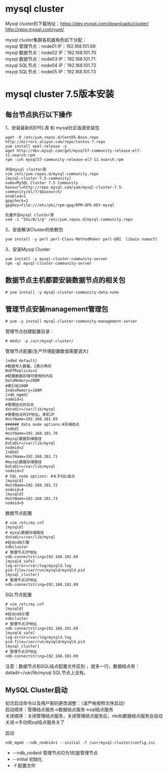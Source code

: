 mysql cluster
===

Mysql cluster的下载地址：https://dev.mysql.com/downloads/cluster/  
http://repo.mysql.com/yum/  

mysql cluster集群各机器角色如下分配：  
mysql 管理节点：node01 IP：192.168.101.69  
mysql 数据节点：node02 IP：192.168.101.70  
mysql 数据节点：node03 IP：192.168.101.71  
msyql SQL节点：node04 IP：192.168.101.72  
msyql SQL节点：node05 IP：192.168.101.73  


mysql cluster 7.5版本安装
===

每台节点执行以下操作  
---
1、安装最新的EPEL源 和 mysql社区版源安装包  
```
wget -O /etc/yum.repos.d/CentOS-Base.repo http://mirrors.aliyun.com/repo/Centos-7.repo
yum install epel-release -y
wget http://dev.mysql.com/get/mysql57-community-release-el7-11.noarch.rpm
rpm -ivh mysql57-community-release-el7-11.noarch.rpm

开启mysql cluster源
vim /etc/yum.repos.d/mysql-community.repo
[mysql-cluster-7.5-community]
name=MySQL Cluster 7.5 Community
baseurl=http://repo.mysql.com/yum/mysql-cluster-7.5-community/el/7/$basearch/
enabled=1
gpgcheck=1
gpgkey=file:///etc/pki/rpm-gpg/RPM-GPG-KEY-mysql

批量开启mysql cluster源
sed -i "55s/0/1/g" /etc/yum.repos.d/mysql-community.repo
```  

2、安装解决Cluster的依赖包  
```
yum install -y perl perl-Class-MethodMaker perl-DBI  libaio numactl
```  

3、安装Mysql Cluster  
```
yum install -y mysql-cluster-community-server
rpm -ql mysql-cluster-community-server
```  


数据节点主机都要安装数据节点的相关包  
---
```
# yum install -y mysql-cluster-community-data-node
```  

管理节点安装management管理包  
---
```
# yum -y install mysql-cluster-community-management-server
```  

管理节点创建配置目录：
```
# mkdir -p /usr/mysql-cluster/
```  


管理节点配置(生产环境配置数值需要调大)  
```
[ndbd default]
#数据写入数量。2表示两份
NoOfReplicas=2
#配置数据存储可使用的内存
DataMemory=200M
#索引给100M
IndexMemory=100M
[ndb_mgmd]
nodeid=1
#管理结点的日志
datadir=/var/lib/mysql
#管理结点的IP地址。本机IP
HostName=192.168.101.69
###### data node options:#存储结点
[ndbd]
HostName=192.168.101.70
#mysql数据存储路径
DataDir=/var/lib/mysql
nodeid=2
[ndbd]
HostName=192.168.101.71
#mysql数据存储路径
DataDir=/var/lib/mysql
nodeid=3
# SQL node options: #关于SQL结点
[mysqld]
HostName=192.168.101.72
nodeid=4
[mysqld]
HostName=192.168.101.73
nodeid=5
```  

数据节点配置
```
# vim /etc/my.cnf	
[mysqld]
# mysql数据存储路径
datadir=/var/lib/mysql
#启动ndb引擎
ndbcluster
# 管理节点IP地址 
ndb-connectstring=192.168.101.69
[mysqld_safe]
log-error=/var/log/mysqld.log
pid-file=/var/run/mysqld/mysqld.pid
[mysql_cluster]
# 管理节点IP地址
ndb-connectstring=192.168.101.69
```  

SQL节点配置  
```
# vim /etc/my.cnf   
[mysqld]
#启动ndb引擎
ndbcluster
# 管理节点IP地址
ndb-connectstring=192.168.101.69
[mysqld_safe]
log-error=/var/log/mysqld.log
pid-file=/var/run/mysqld/mysqld.pid
[mysql_cluster]
# 管理节点IP地址
ndb-connectstring=192.168.101.69
```  

注意：数据节点和SQL结点配置文件区别 ，就多一行，数据结点有：datadir=/var/lib/mysql SQL节点上没有。


MySQL Cluster启动  
---
初次启动命令以及用户密码更改调整：（请严格按照次序启动）  
启动顺序：管理结点服务->数据结点服务->sql结点服务  
关闭顺序：关闭管理结点服务，关闭管理结点服务后，nbdb数据结点服务会自动关闭->手动把sql结点服务关了

启动  
```
ndb_mgmd --ndb_nodeid=1 --initial -f /usr/mysql-cluster/config.ini
```  
- --ndb_nodeid 管理节点ID为1的是管理节点
- --initial 初始化
- -f 配置文件
